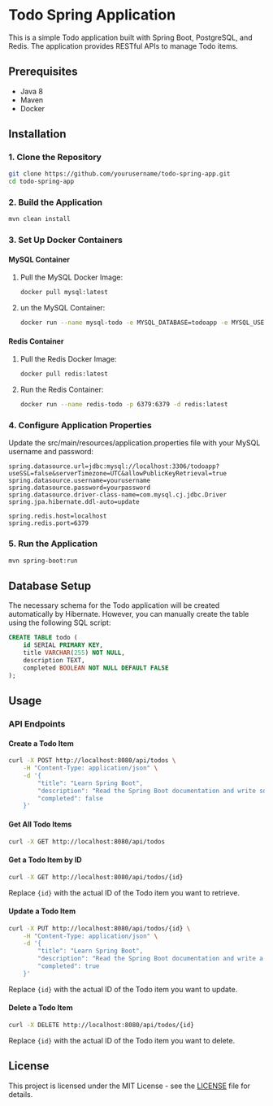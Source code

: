 # Todo Spring Application

This is a simple Todo application built with Spring Boot, PostgreSQL, and Redis. The application provides RESTful APIs to manage Todo items.

## Prerequisites

- Java 8
- Maven
- Docker

## Installation

### 1. Clone the Repository

```sh
git clone https://github.com/yourusername/todo-spring-app.git
cd todo-spring-app
```

### 2. Build the Application

```sh
mvn clean install
```

### 3. Set Up Docker Containers

#### MySQL Container

1. Pull the MySQL Docker Image:

    ```sh
    docker pull mysql:latest
    ```

2. un the MySQL Container:

    ```sh
   docker run --name mysql-todo -e MYSQL_DATABASE=todoapp -e MYSQL_USER=yourusername -e MYSQL_PASSWORD=yourpassword -e MYSQL_ROOT_PASSWORD=rootpassword -p 3306:3306 -d mysql:latest
    ```

#### Redis Container

1. Pull the Redis Docker Image:

    ```sh
    docker pull redis:latest
    ```

2. Run the Redis Container:

    ```sh
    docker run --name redis-todo -p 6379:6379 -d redis:latest
    ```

### 4. Configure Application Properties

Update the src/main/resources/application.properties file with your MySQL username and password:

```properties
spring.datasource.url=jdbc:mysql://localhost:3306/todoapp?useSSL=false&serverTimezone=UTC&allowPublicKeyRetrieval=true
spring.datasource.username=yourusername
spring.datasource.password=yourpassword
spring.datasource.driver-class-name=com.mysql.cj.jdbc.Driver
spring.jpa.hibernate.ddl-auto=update

spring.redis.host=localhost
spring.redis.port=6379
```

### 5. Run the Application

```sh
mvn spring-boot:run
```

## Database Setup

The necessary schema for the Todo application will be created automatically by Hibernate. However, you can manually create the table using the following SQL script:

```sql
CREATE TABLE todo (
    id SERIAL PRIMARY KEY,
    title VARCHAR(255) NOT NULL,
    description TEXT,
    completed BOOLEAN NOT NULL DEFAULT FALSE
);
```

## Usage

### API Endpoints

#### Create a Todo Item

```sh
curl -X POST http://localhost:8080/api/todos \
    -H "Content-Type: application/json" \
    -d '{
        "title": "Learn Spring Boot",
        "description": "Read the Spring Boot documentation and write some sample code",
        "completed": false
    }'
```

#### Get All Todo Items

```sh
curl -X GET http://localhost:8080/api/todos
```

#### Get a Todo Item by ID

```sh
curl -X GET http://localhost:8080/api/todos/{id}
```
Replace `{id}` with the actual ID of the Todo item you want to retrieve.

#### Update a Todo Item

```sh
curl -X PUT http://localhost:8080/api/todos/{id} \
    -H "Content-Type: application/json" \
    -d '{
        "title": "Learn Spring Boot",
        "description": "Read the Spring Boot documentation and write a comprehensive project",
        "completed": true
    }'
```
Replace `{id}` with the actual ID of the Todo item you want to update.

#### Delete a Todo Item

```sh
curl -X DELETE http://localhost:8080/api/todos/{id}
```
Replace `{id}` with the actual ID of the Todo item you want to delete.

## License

This project is licensed under the MIT License - see the [LICENSE](LICENSE) file for details.

